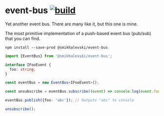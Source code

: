 # event-bus [![build](https://github.com/smikhalevski/event-bus/actions/workflows/master.yml/badge.svg?branch=master&event=push)](https://github.com/smikhalevski/event-bus/actions/workflows/master.yml)

Yet another event bus. There are many like it, but this one is mine.

The most primitive implementation of a push-based event bus (pub/sub) that you can find.

```shell
npm install --save-prod @smikhalevski/event-bus
```

```ts
import {EventBus} from '@smikhalevski/event-bus';

interface IFooEvent {
  foo: string;
}

const eventBus = new EventBus<IFooEvent>();

const unsubscribe = eventBus.subscribe((event) => console.log(event.foo));

eventBus.publish({foo: 'abc'}); // Outputs "abc" to console

unsubscribe();
```
